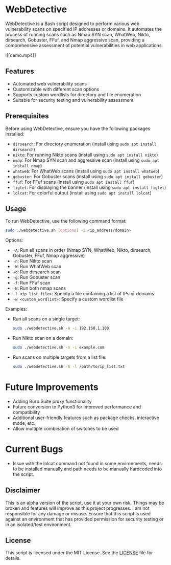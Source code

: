 # WebDetective

WebDetective is a Bash script designed to perform various web vulnerability scans on specified IP addresses or domains. It automates the process of running scans such as Nmap SYN scan, WhatWeb, Nikto, dirsearch, Gobuster, FFuf, and Nmap aggressive scan, providing a comprehensive assessment of potential vulnerabilities in web applications.

![[demo.mp4]]

## Features

- Automated web vulnerability scans
- Customizable with different scan options
- Supports custom wordlists for directory and file enumeration
- Suitable for security testing and vulnerability assessment

## Prerequisites

Before using WebDetective, ensure you have the following packages installed:

- `dirsearch`: For directory enumeration (install using `sudo apt install dirsearch`)
- `nikto`: For running Nikto scans (install using `sudo apt install nikto`)
- `nmap`: For Nmap SYN scan and aggressive scan (install using `sudo apt install nmap`)
- `whatweb`: For WhatWeb scans (install using `sudo apt install whatweb`)
- `gobuster`: For Gobuster scans (install using `sudo apt install gobuster`)
- `ffuf`: For FFuf scans (install using `sudo apt install ffuf`)
- `figlet`: For displaying the banner (install using `sudo apt install figlet`)
- `lolcat`: For colorful output (install using `sudo apt install lolcat`)

## Usage

To run WebDetective, use the following command format:

```bash
sudo ./webdetective.sh [options] -i <ip_address/domain>
```

Options:
- `-A`: Run all scans in order (Nmap SYN, WhatWeb, Nikto, dirsearch, Gobuster, FFuf, Nmap aggressive)
- `-n`: Run Nikto scan
- `-W`: Run WhatWeb scan
- `-d`: Run dirsearch scan
- `-g`: Run Gobuster scan
- `-f`: Run FFuf scan
- `-N`: Run both nmap scans
- `-l <ip_list_file>`: Specify a file containing a list of IPs or domains
- `-w <custom_wordlist>`: Specify a custom wordlist file

Examples:
- Run all scans on a single target:
  ```bash
  sudo ./webdetective.sh -A -i 192.168.1.100
  ```
- Run Nikto scan on a domain:
  ```bash
  sudo ./webdetective.sh -n -i example.com
  ```
- Run scans on multiple targets from a list file:
  ```bash
  sudo ./webdetective.sh -A -l /path/to/ip_list.txt
  ```
# Future Improvements
- Adding Burp Suite proxy functionality
- Future conversion to Python3 for improved performance and compatibility
- Additional user-friendly features such as package checks, interactive mode, etc.
- Allow multiple combination of switches to be used

# Current Bugs 
- Issue with the lolcat command not found in some environments, needs to be installed manually and path needs to be manually hardcoded into the script.


## Disclaimer

This is an alpha version of the script, use it at your own risk. Things may be broken and features will improve as this project progresses. I am not responsible for any damage or misuse. Ensure that this script is used against an environment that has provided permission for security testing or in an isolated/test environment.

## License

This script is licensed under the MIT License. See the [LICENSE](LICENSE) file for details.
